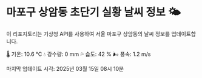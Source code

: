 
# 마포구 상암동 초단기 실황 날씨 정보 🌤️

이 리포지토리는 기상청 API를 사용하여 서울 마포구 상암동의 날씨 정보를 업데이트합니다. 

🌡️ 기온: 10.6 ℃
💧 강수량: 0 mm
💦 습도: 42 %
🌬️ 풍속: 1.2 m/s

마지막 업데이트 시각: 2025년 03월 15일 08시 10분    
